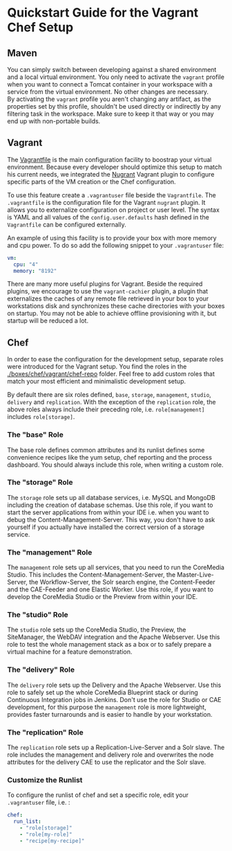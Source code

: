 # Quickstart Guide for the Vagrant Chef Setup

## Maven  


You can simply switch between developing against a shared environment and a local virtual environment. You only 
need to activate the `vagrant` profile when you want to connect a Tomcat container in your workspace with a 
service from the virtual environment. No other changes are necessary.   
By activating the `vagrant` profile you aren't changing any artifact, as 
the properties set by this profile, shouldn't be used directly or indirectly by any filtering task in the workspace. Make sure
to keep it that way or you may end up with non-portable builds.

## Vagrant 

The [Vagrantfile](./Vagrantfile) is the main configuration facility to boostrap your virtual environment. Because every
developer should optimize this setup to match his current needs, we integrated the [Nugrant](https://github.com/maoueh/nugrant) Vagrant
plugin to configure specific parts of the VM creation or the Chef configuration.

To use this feature create a `.vagrantuser` file beside the `Vagrantfile`. The `.vagrantfile` is the configuration file
for the Vagrant `nugrant` plugin. It allows you to externalize configuration on project or user level. The syntax is YAML and 
all values of the `config.user.defaults` hash defined in the `Vagrantfile` can be configured externally.

An example of using this facility is to provide your box with more memory and cpu power. To do so add the following snippet to 
your `.vagrantuser` file:

```yaml
vm:
  cpu: "4"
  memory: "8192"
```

There are many more useful plugins for Vagrant. Beside the required plugins, we encourage to use the `vagrant-cachier` plugin,
a plugin that externalizes the caches of any remote file retrieved in your box to your workstations disk and synchronizes these
cache directories with your boxes on startup. You may not be able to achieve offline provisioning with it, but startup will be
reduced a lot.

## Chef

In order to ease the configuration for the development setup, separate roles were introduced for the Vagrant setup. You
find the roles in the [./boxes/chef/vagrant/chef-repo](./boxes/chef/vagrant/chef-repo) folder. Feel free to add custom roles
that match your most efficient and minimalistic development setup.

By default there are six roles defined, `base`, `storage`, `management`, `studio`, `delivery` and `replication`.
With the exception of the `replication` role, the above roles always include their preceding role, i.e.
```role[management]``` includes ```role[storage]```.

### The "base" Role

The base role defines common attributes and its runlist defines some convenience recipes like the yum setup, chef reporting 
and the process dashboard. You should always include this role, when writing a custom role.

### The "storage" Role

The `storage` role sets up all database services, i.e. MySQL and MongoDB including the creation of database schemas.
Use this role, if you want to start the server applications from within your IDE i.e. when you want to debug the Content-Management-Server.
This way, you don't have to ask yourself if you actually have installed the correct version of a storage service. 

### The "management" Role

The `management` role sets up all services, that you need to run the CoreMedia Studio. This includes the 
Content-Management-Server, the Master-Live-Server, the Workflow-Server, the Solr search engine, the Content-Feeder and 
the CAE-Feeder and one Elastic Worker. Use this role, if you want to develop the CoreMedia Studio or the Preview from within
your IDE.

### The "studio" Role

The `studio` role sets up the CoreMedia Studio, the Preview, the SiteManager, the WebDAV integration and the Apache Webserver. 
Use this role to test the whole management stack as a box or to safely prepare a virtual machine for a feature demonstration. 

### The "delivery" Role

The `delivery` role sets up the Delivery and the Apache Webserver. Use this role to safely set up the whole CoreMedia Blueprint
stack or during Continuous Integration jobs in Jenkins. Don't use the role for Studio or CAE development, for this purpose the 
`management` role is more lightweight, provides faster turnarounds and is easier to handle by your workstation. 

### The "replication" Role

The `replication` role sets up a Replication-Live-Server and a Solr slave. The role includes the management and delivery role and
overwrites the node attributes for the delivery CAE to use the replicator and the Solr slave.
  
                                      
### Customize the Runlist

To configure the runlist of chef and set a specific role, edit your `.vagrantuser` file, i.e. :

```yaml
chef:
  run_list:
    - "role[storage]"
    - "role[my-role]"
    - "recipe[my-recipe]"
```
